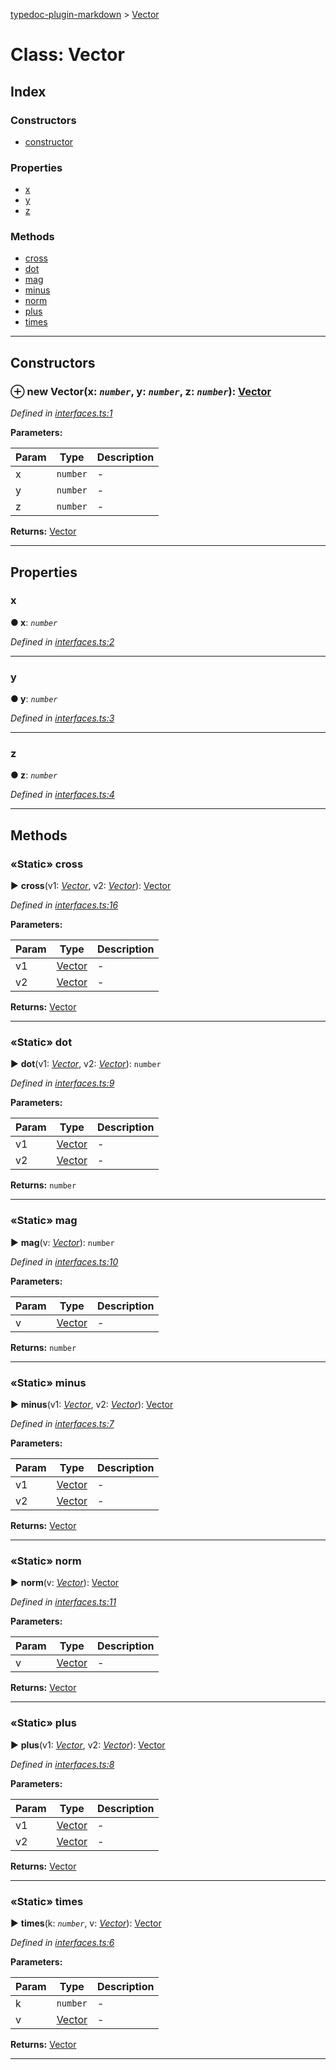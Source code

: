 [typedoc-plugin-markdown](../README.md) > [Vector](../classes/vector.md)



# Class: Vector

## Index

### Constructors

* [constructor](vector.md#markdown-header-constructor)


### Properties

* [x](vector.md#markdown-header-x)
* [y](vector.md#markdown-header-y)
* [z](vector.md#markdown-header-z)


### Methods

* [cross](vector.md#markdown-header-static-cross)
* [dot](vector.md#markdown-header-static-dot)
* [mag](vector.md#markdown-header-static-mag)
* [minus](vector.md#markdown-header-static-minus)
* [norm](vector.md#markdown-header-static-norm)
* [plus](vector.md#markdown-header-static-plus)
* [times](vector.md#markdown-header-static-times)



---
## Constructors



### ⊕ **new Vector**(x: *`number`*, y: *`number`*, z: *`number`*): [Vector](vector.md)



*Defined in [interfaces.ts:1](https://bitbucket.org/owner/repository_name/src/master/src/interfaces.ts?fileviewer&amp;#x3D;file-view-default#interfaces.ts-1)*



**Parameters:**

| Param | Type | Description |
| ------ | ------ | ------ |
| x | `number`   |  - |
| y | `number`   |  - |
| z | `number`   |  - |





**Returns:** [Vector](vector.md)

---


## Properties


###  x

**●  x**:  *`number`* 

*Defined in [interfaces.ts:2](https://bitbucket.org/owner/repository_name/src/master/src/interfaces.ts?fileviewer&amp;#x3D;file-view-default#interfaces.ts-2)*





___



###  y

**●  y**:  *`number`* 

*Defined in [interfaces.ts:3](https://bitbucket.org/owner/repository_name/src/master/src/interfaces.ts?fileviewer&amp;#x3D;file-view-default#interfaces.ts-3)*





___



###  z

**●  z**:  *`number`* 

*Defined in [interfaces.ts:4](https://bitbucket.org/owner/repository_name/src/master/src/interfaces.ts?fileviewer&amp;#x3D;file-view-default#interfaces.ts-4)*





___


## Methods


### «Static» cross

► **cross**(v1: *[Vector](vector.md)*, v2: *[Vector](vector.md)*): [Vector](vector.md)




*Defined in [interfaces.ts:16](https://bitbucket.org/owner/repository_name/src/master/src/interfaces.ts?fileviewer&amp;#x3D;file-view-default#interfaces.ts-16)*



**Parameters:**

| Param | Type | Description |
| ------ | ------ | ------ |
| v1 | [Vector](vector.md)   |  - |
| v2 | [Vector](vector.md)   |  - |





**Returns:** [Vector](vector.md)





___



### «Static» dot

► **dot**(v1: *[Vector](vector.md)*, v2: *[Vector](vector.md)*): `number`




*Defined in [interfaces.ts:9](https://bitbucket.org/owner/repository_name/src/master/src/interfaces.ts?fileviewer&amp;#x3D;file-view-default#interfaces.ts-9)*



**Parameters:**

| Param | Type | Description |
| ------ | ------ | ------ |
| v1 | [Vector](vector.md)   |  - |
| v2 | [Vector](vector.md)   |  - |





**Returns:** `number`





___



### «Static» mag

► **mag**(v: *[Vector](vector.md)*): `number`




*Defined in [interfaces.ts:10](https://bitbucket.org/owner/repository_name/src/master/src/interfaces.ts?fileviewer&amp;#x3D;file-view-default#interfaces.ts-10)*



**Parameters:**

| Param | Type | Description |
| ------ | ------ | ------ |
| v | [Vector](vector.md)   |  - |





**Returns:** `number`





___



### «Static» minus

► **minus**(v1: *[Vector](vector.md)*, v2: *[Vector](vector.md)*): [Vector](vector.md)




*Defined in [interfaces.ts:7](https://bitbucket.org/owner/repository_name/src/master/src/interfaces.ts?fileviewer&amp;#x3D;file-view-default#interfaces.ts-7)*



**Parameters:**

| Param | Type | Description |
| ------ | ------ | ------ |
| v1 | [Vector](vector.md)   |  - |
| v2 | [Vector](vector.md)   |  - |





**Returns:** [Vector](vector.md)





___



### «Static» norm

► **norm**(v: *[Vector](vector.md)*): [Vector](vector.md)




*Defined in [interfaces.ts:11](https://bitbucket.org/owner/repository_name/src/master/src/interfaces.ts?fileviewer&amp;#x3D;file-view-default#interfaces.ts-11)*



**Parameters:**

| Param | Type | Description |
| ------ | ------ | ------ |
| v | [Vector](vector.md)   |  - |





**Returns:** [Vector](vector.md)





___



### «Static» plus

► **plus**(v1: *[Vector](vector.md)*, v2: *[Vector](vector.md)*): [Vector](vector.md)




*Defined in [interfaces.ts:8](https://bitbucket.org/owner/repository_name/src/master/src/interfaces.ts?fileviewer&amp;#x3D;file-view-default#interfaces.ts-8)*



**Parameters:**

| Param | Type | Description |
| ------ | ------ | ------ |
| v1 | [Vector](vector.md)   |  - |
| v2 | [Vector](vector.md)   |  - |





**Returns:** [Vector](vector.md)





___



### «Static» times

► **times**(k: *`number`*, v: *[Vector](vector.md)*): [Vector](vector.md)




*Defined in [interfaces.ts:6](https://bitbucket.org/owner/repository_name/src/master/src/interfaces.ts?fileviewer&amp;#x3D;file-view-default#interfaces.ts-6)*



**Parameters:**

| Param | Type | Description |
| ------ | ------ | ------ |
| k | `number`   |  - |
| v | [Vector](vector.md)   |  - |





**Returns:** [Vector](vector.md)





___


